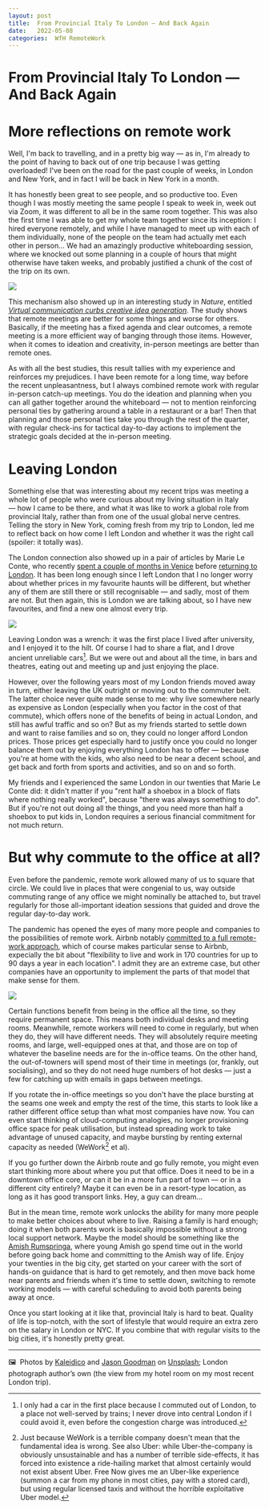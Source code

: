 ```yaml
---
layout: post
title:  From Provincial Italy To London — And Back Again 
date:   2022-05-08 
categories:  WfH RemoteWork 
---
```


# From Provincial Italy To London — And Back Again


# More reflections on remote work

Well, I'm back to travelling, and in a pretty big way — as in, I'm already to the point of having to back out of one trip because I was getting overloaded! I've been on the road for the past couple of weeks, in London and New York, and in fact I will be back in New York in a month.

It has honestly been great to see people, and so productive too. Even though I was mostly meeting the same people I speak to week in, week out via Zoom, it was different to all be in the same room together. This was also the first time I was able to get my whole team together since its inception: I hired everyone remotely, and while I have managed to meet up with each of them individually, none of the people on the team had actually met each other in person… We had an amazingly productive whiteboarding session, where we knocked out some planning in a couple of hours that might otherwise have taken weeks, and probably justified a chunk of the cost of the trip on its own.

![](/images/113139.jpeg)

This mechanism also showed up in an interesting study in *Nature*, entitled [*Virtual communication curbs creative idea generation*](https://www.nature.com/articles/s41586-022-04643-y). The study shows that remote meetings are better for some things and worse for others. Basically, if the meeting has a fixed agenda and clear outcomes, a remote meeting is a more efficient way of banging through those items. However, when it comes to ideation and creativity, in-person meetings are better than remote ones.

As with all the best studies, this result tallies with my experience and reinforces my prejudices. I have been remote for a long time, way before the recent unpleasantness, but I always combined remote work with regular in-person catch-up meetings. You do the ideation and planning when you can all gather together around the whiteboard — not to mention reinforcing personal ties by gathering around a table in a restaurant or a bar! Then that planning and those personal ties take you through the rest of the quarter, with regular check-ins for tactical day-to-day actions to implement the strategic goals decided at the in-person meeting.

# Leaving London

Something else that was interesting about my recent trips was meeting a whole lot of people who were curious about my living situation in Italy — how I came to be there, and what it was like to work a global role from provincial Italy, rather than from one of the usual global nerve centres. Telling the story in New York, coming fresh from my trip to London, led me to reflect back on how come I left London and whether it was the right call (spoiler: it totally was).

The London connection also showed up in a pair of articles by Marie Le Conte, who recently [spent a couple of months in Venice](https://www.newstatesman.com/comment/2022/02/forget-the-pension-plan-im-blowing-my-savings-on-a-trip-to-venice) before [returning to London](https://www.newstatesman.com/society/2022/05/why-cant-the-uk-get-over-its-hatred-of-london). It has been long enough since I left London that I no longer worry about whether prices in my favourite haunts will be different, but whether any of them are still there or still recognisable — and sadly, most of them are not. But then again, this is London we are talking about, so I have new favourites, and find a new one almost every trip.

![](/images/113455.jpeg)

Leaving London was a wrench: it was the first place I lived after university, and I enjoyed it to the hilt. Of course I had to share a flat, and I drove ancient unreliable cars[^1]. But we were out and about all the time, in bars and theatres, eating out and meeting up and just enjoying the place.

However, over the following years most of my London friends moved away in turn, either leaving the UK outright or moving out to the commuter belt. The latter choice never quite made sense to me: why live somewhere nearly as expensive as London (especially when you factor in the cost of that commute), which offers none of the benefits of being in actual London, and still has awful traffic and so on? But as my friends started to settle down and want to raise families and so on, they could no longer afford London prices. Those prices get especially hard to justify once you could no longer balance them out by enjoying everything London has to offer — because you're at home with the kids, who also need to be near a decent school, and get back and forth from sports and activities, and so on and so forth.

My friends and I experienced the same London in our twenties that Marie Le Conte did: it didn't matter if you "rent half a shoebox in a block of flats where nothing really worked", because "there was always something to do". But if you're not out doing all the things, and you need more than half a shoebox to put kids in, London requires a serious financial commitment for not much return.

# But why commute to the office at all?

Even before the pandemic, remote work allowed many of us to square that circle. We could live in places that were congenial to us, way outside commuting range of any office we might nominally be attached to, but travel regularly for those all-important ideation sessions that guided and drove the regular day-to-day work.

The pandemic has opened the eyes of many more people and companies to the possibilities of remote work. Airbnb notably [committed to a full remote-work approach](https://www.inc.com/justin-bariso/airbnb-ceo-brian-chesky-new-remote-work-policy-hybrid-work.html), which of course makes particular sense to Airbnb, expecially the bit about "flexibility to live and work in 170 countries for up to 90 days a year in each location". I admit they are an extreme case, but other companies have an opportunity to implement the parts of that model that make sense for them.

![](/images/113604.jpeg)

Certain functions benefit from being in the office all the time, so they require permanent space. This means both individual desks and meeting rooms. Meanwhile, remote workers will need to come in regularly, but when they do, they will have different needs. They will absolutely require meeting rooms, and large, well-equipped ones at that, and those are on top of whatever the baseline needs are for the in-office teams. On the other hand, the out-of-towners will spend most of their time in meetings (or, frankly, out socialising), and so they do not need huge numbers of hot desks — just a few for catching up with emails in gaps between meetings.

If you rotate the in-office meetings so you don't have the place bursting at the seams one week and empty the rest of the time, this starts to look like a rather different office setup than what most companies have now. You can even start thinking of cloud-computing analogies, no longer provisioning office space for peak utilisation, but instead spreading work to take advantage of unused capacity, and maybe bursting by renting external capacity as needed (WeWork[^2] et al).

If you go further down the Airbnb route and go fully remote, you might even start thinking more about where you put that office. Does it need to be in a downtown office core, or can it be in a more fun part of town — or in a different city entirely? Maybe it can even be in a resort-type location, as long as it has good transport links. Hey, a guy can dream…

But in the mean time, remote work unlocks the ability for many more people to make better choices about where to live. Raising a family is hard enough; doing it when both parents work is basically impossible without a strong local support network. Maybe the model should be something like the [Amish Rumspringa](https://en.wikipedia.org/wiki/Rumspringa), where young Amish go spend time out in the world before going back home and committing to the Amish way of life. Enjoy your twenties in the big city, get started on your career with the sort of hands-on guidance that is hard to get remotely, and then move back home near parents and friends when it's time to settle down, switching to remote working models — with careful scheduling to avoid both parents being away at once.

Once you start looking at it like that, provincial Italy is hard to beat. Quality of life is top-notch, with the sort of lifestyle that would require an extra zero on the salary in London or NYC. If you combine that with regular visits to the big cities, it's honestly pretty great.

***
🖼️  Photos by [Kaleidico](https://kaleidico.com/) and [Jason Goodman](https://unsplash.com/es/@jasongoodman_youxventures) on [Unsplash](<https://www.unsplash.com>); London photograph author’s own (the view from my hotel room on my most recent London trip).

[^1]: I only had a car in the first place because I commuted out of London, to a place not well-served by trains; I never drove into central London if I could avoid it, even before the congestion charge was introduced.
[^2]: Just because WeWork is a terrible company doesn't mean that the fundamental idea is wrong. See also Uber: while Uber-the-company is obviously unsustainable and has a number of terrible side-effects, it has forced into existence a ride-hailing market that almost certainly would not exist absent Uber. Free Now gives me an Uber-like experience (summon a car from my phone in most cities, pay with a stored card), but using regular licensed taxis and without the horrible exploitative Uber model.

